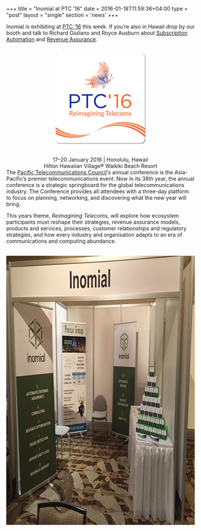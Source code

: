 +++
title = "Inomial at PTC ’16"
date = 2016-01-18T11:59:36+04:00
type = "post"
layout = "single"
section = 'news'
+++

<p>Inomial is exhibiting at <a href="https://www.ptc.org" target="_blank">PTC ’16</a> this week. If you’re also in Hawaii drop by our booth and talk to Richard Giuliano and Royce Ausburn about <a href="/solutions/subscription-billing/">Subscription Automation</a> and <a href="/solutions/revenue-assurance/">Revenue Assurance</a>.</p>
<p></p><center><br>
<a href="/post-img/ptc-16-02e5ee-w240.png"><img class="centre alignnone wp-image-1920 size-full" src="/post-img/ptc-16-02e5ee-w240.png" alt="revenue assurance" width="240" height="240" sizes="(max-width: 240px) 100vw, 240px"></a></center>&nbsp;<p></p>
<p></p><center>17–20 January 2016 | Honolulu, Hawaii<br>
Hilton Hawaiian Village® Waikiki Beach Resort</center>The <a href="https://www.ptc.org" target="_blank">Pacific Telecommunications Council</a>‘s annual conference is the Asia-Pacific’s premier telecommunications event. Now in its 38th year, the annual conference is a strategic springboard for the global telecommunications industry. The Conference provides all attendees with a three-day platform to focus on planning, networking, and discovering what the new year will bring.<p></p>
<p>This years theme, <em>Reimagining Telecoms,</em>&nbsp;will explore how ecosystem participants must reshape their strategies, revenue assurance models, products and services, processes, customer relationships and regulatory strategies, and how every industry and organisation adapts to an era of communications and computing abundance.</p>
<p></p><center><br>
<a href="/post-img/PTC16_Stand.jpg"><img class="left align wp-image-1917 size-full" src="/post-img/PTC16_Stand.jpg" alt="billing system software" width="960" height="720" sizes="(max-width: 960px) 100vw, 960px"></a></center><p></p>